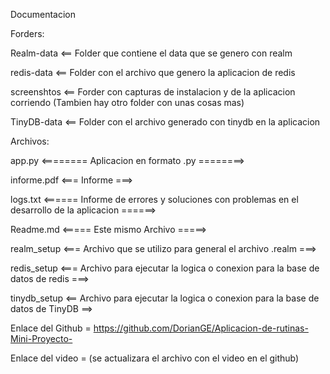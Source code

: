 Documentacion

Forders:

Realm-data <== Folder que contiene el data que se genero con realm

redis-data <== Folder con el archivo que genero la aplicacion de redis

screenshtos <== Forder con capturas de instalacion y de la aplicacion corriendo (Tambien hay otro folder con unas cosas mas)

TinyDB-data <== Folder con el archivo generado con tinydb en la aplicacion

Archivos:

app.py <======== Aplicacion en formato .py ========>

informe.pdf <=== Informe ===>

logs.txt <====== Informe de errores y soluciones con problemas en el desarrollo de la aplicacion ======>

Readme.md <===== Este mismo Archivo =====>

realm_setup <=== Archivo que se utilizo para general el archivo .realm ===>

redis_setup <=== Archivo para ejecutar la logica o conexion para la base de datos de redis ===>

tinydb_setup <== Archivo para ejecutar la logica o conexion para la base de datos de TinyDB ==>

Enlace del Github = https://github.com/DorianGE/Aplicacion-de-rutinas-Mini-Proyecto-

Enlace del video = (se actualizara el archivo con el video en el github)

